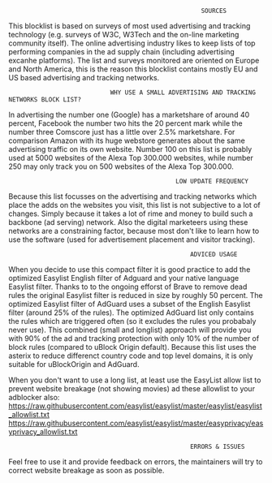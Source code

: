                                                          SOURCES
This blocklist is based on surveys of most used advertising and tracking technology (e.g. surveys of W3C, W3Tech and the
on-line marketing community itself). The online advertising industry likes to keep lists of top performing companies in
the ad supply chain (including advertising excanhe platforms). The list and surveys monitored are oriented on Europe and 
North America, this is the reason this blocklist contains mostly EU and US based advertising and tracking networks. 

                                WHY USE A SMALL ADVERTISING AND TRACKING NETWORKS BLOCK LIST? 
In advertising the number one (Google) has a marketshare of around 40 percent, Facebook the number two hits the 20 percent mark 
while the number three Comscore just has a little over 2.5% marketshare. For comparison Amazon with its huge webstore generates 
about the same advertising traffic on its own website. Number 100 on this list is probably used at 5000 websites of the Alexa 
Top 300.000 websites, while number 250 may only track you on 500 websites of the Alexa Top 300.000. 

                                                  LOW UPDATE FREQUENCY
Because this list focusses on the advertising and tracking networks which place the adds on the websites you visit, this list 
is not subjective to a lot of changes. Simply because it takes a lot of rime and money to build such a backbone (ad serving) 
network. Also the digital marketeers using these networks are a constraining factor, because most don't like to learn how to
use the software (used for advertisement placement and visitor tracking). 

                                                      ADVICED USAGE 
When you decide to use this compact filter it is good practice to add the optimized Easylist English filter of Adguard
and your native language Easylist filter. Thanks to to the ongoing efforst of Brave to remove dead rules the original 
Easylist filter is reduced in size by roughly 50 percent. The optimized Easylist filter of AdGuard uses a subset of the
English Easylist filter (around 25% of the rules). The optimized AdGuard list only contains the rules which are triggered 
often (so it excludes the rules you probabaly never use). This combined (small and longlist) approach will provide you with 
90% of the ad and tracking protection with only 10% of the number of block rules (compared to uBlock Origin default). 
Because this list uses the asterix to reduce differenct country code and top level domains, it is only suitable for 
uBlockOrigin and AdGuard.   

When you don't want to use a long list, at least use the EasyList allow list to prevent website breakage (not showing movies)
ad these allowlist to your adblocker also: 
https://raw.githubusercontent.com/easylist/easylist/master/easylist/easylist_allowlist.txt
https://raw.githubusercontent.com/easylist/easylist/master/easyprivacy/easyprivacy_allowlist.txt 

                                                      ERRORS & ISSUES
Feel free to use it and provide feedback on errors, the maintainers will try to correct website breakage as soon as possible.  
